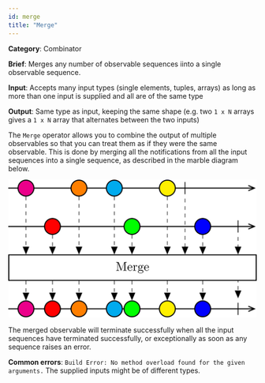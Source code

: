 ```yaml
---
id: merge
title: "Merge"
---
```


**Category**: Combinator

**Brief**: Merges any number of observable sequences iinto a single observable sequence.

**Input**: Accepts many input types (single elements, tuples, arrays) as long as more than one input is supplied and all are of the same type

**Output**: Same type as input, keeping the same shape (e.g. two `1 x N` arrays gives a `1 x N` array that alternates between the two inputs)

The `Merge` operator allows you to combine the output of multiple observables so that you can treat them as if they were the same observable. This is done by merging all the notifications from all the input sequences into a single sequence, as described in the marble diagram below.

![Merge operator](images/merge.svg)

The merged observable will terminate successfully when all the input sequences have terminated successfully, or exceptionally as soon as any sequence raises an error.

**Common errors**: `Build Error: No method overload found for the given arguments.`
The supplied inputs might be of different types.
